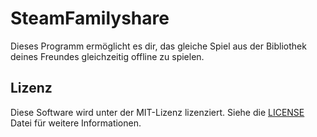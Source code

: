 ﻿# SteamFamilyshare

Dieses Programm ermöglicht es dir, das gleiche Spiel aus der Bibliothek deines Freundes gleichzeitig offline zu spielen.

## Lizenz

Diese Software wird unter der MIT-Lizenz lizenziert. Siehe die [LICENSE](LICENSE.txt) Datei für weitere Informationen.
